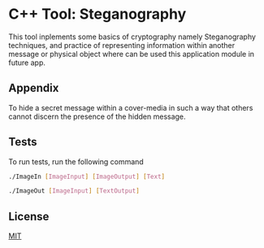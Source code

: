 
# C++ Tool: Steganography

This tool inplements some basics of cryptography namely Steganography techniques, and practice of representing information within another message or physical object where can be used this application module in future app.
## Appendix


To hide a secret message within a cover-media in such a way that others cannot discern the presence of the hidden message.




## Tests

To run tests, run the following command

```bash
./ImageIn [ImageInput] [ImageOutput] [Text]
```
```bash
./ImageOut [ImageInput] [TextOutput]
```

## License

[MIT](https://choosealicense.com/licenses/mit/)

